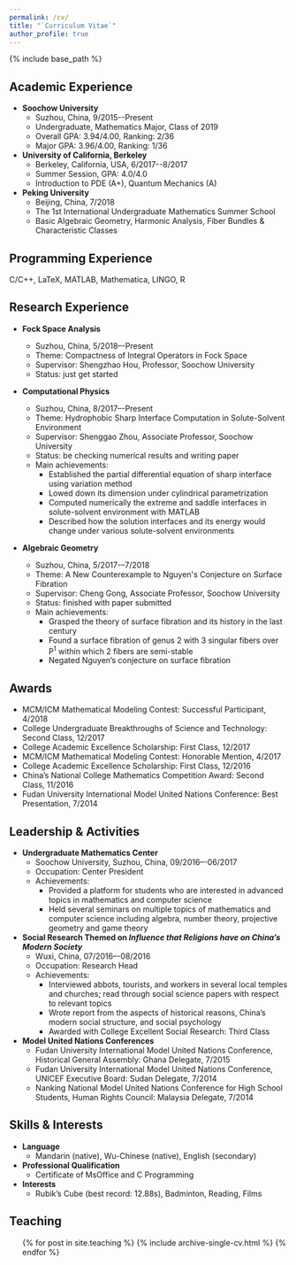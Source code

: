 ```yaml
---
permalink: /cv/
title: "`Curriculum Vitae`"
author_profile: true
---
```


{% include base_path %}

## Academic Experience

* **Soochow University**
  * Suzhou, China, 9/2015--Present
  * Undergraduate, Mathematics Major, Class of 2019
  * Overall GPA: 3.94/4.00, Ranking: 2/36
  * Major GPA: 3.96/4.00, Ranking: 1/36
* **University of California, Berkeley**
  * Berkeley, California, USA, 6/2017--8/2017
  * Summer Session, GPA: 4.0/4.0
  * Introduction to PDE (A+), Quantum Mechanics (A)
* **Peking University**
  * Beijing, China, 7/2018
  * The 1st International Undergraduate Mathematics Summer School
  * Basic Algebraic Geometry, Harmonic Analysis, Fiber Bundles & Characteristic Classes

## Programming Experience

C/C++, LaTeX, MATLAB, Mathematica, LINGO, R

## Research Experience

* **Fock Space Analysis**
  * Suzhou, China, 5/2018–-Present
  * Theme: Compactness of Integral Operators in Fock Space
  * Supervisor: Shengzhao Hou, Professor, Soochow University
  * Status: just get started

* **Computational Physics**
  * Suzhou, China, 8/2017–-Present
  * Theme: Hydrophobic Sharp Interface Computation in Solute-Solvent Environment
  * Supervisor: Shenggao Zhou, Associate Professor, Soochow University
  * Status: be checking numerical results and writing paper
  * Main achievements:
    * Established the partial differential equation of sharp interface using variation method
    * Lowed down its dimension under cylindrical parametrization
    * Computed numerically the extreme and saddle interfaces in solute-solvent environment with MATLAB
    * Described how the solution interfaces and its energy would change under various solute-solvent environments

* **Algebraic Geometry**
  * Suzhou, China, 5/2017-–7/2018
  * Theme: A New Counterexample to Nguyen's Conjecture on Surface Fibration
  * Supervisor: Cheng Gong, Associate Professor, Soochow University
  * Status: finished with paper submitted
  * Main achievements:
    * Grasped the theory of surface fibration and its history in the last century
    * Found a surface fibration of genus 2 with 3 singular fibers over P<sup>1</sup> within which 2 fibers are semi-stable
    * Negated Nguyen’s conjecture on surface fibration

## Awards

* MCM/ICM Mathematical Modeling Contest: Successful Participant, 4/2018
* College Undergraduate Breakthroughs of Science and Technology: Second Class, 12/2017
* College Academic Excellence Scholarship: First Class, 12/2017
* MCM/ICM Mathematical Modeling Contest: Honorable Mention, 4/2017
* College Academic Excellence Scholarship: First Class, 12/2016
* China’s National College Mathematics Competition Award: Second Class, 11/2016
* Fudan University International Model United Nations Conference: Best Presentation, 7/2014

## Leadership & Activities

* **Undergraduate Mathematics Center**
  * Soochow University, Suzhou, China, 09/2016–-06/2017
  * Occupation: Center President
  * Achievements:
    * Provided a platform for students who are interested in advanced topics in mathematics and computer science
    * Held several seminars on multiple topics of mathematics and computer science including algebra, number theory, projective geometry and game theory
* **Social Research Themed on _Influence that Religions have on China’s Modern Society_**
  * Wuxi, China, 07/2016–-08/2016
  * Occupation: Research Head
  * Achievements:
    * Interviewed abbots, tourists, and workers in several local temples and churches; read through social science papers with respect to relevant topics
    * Wrote report from the aspects of historical reasons, China’s modern social structure, and social psychology
    * Awarded with College Excellent Social Research: Third Class
* **Model United Nations Conferences**
  * Fudan University International Model United Nations Conference, Historical General Assembly: Ghana Delegate, 7/2015
  * Fudan University International Model United Nations Conference, UNICEF Executive Board: Sudan Delegate, 7/2014
  * Nanking National Model United Nations Conference for High School Students, Human Rights Council: Malaysia Delegate, 7/2014

## Skills & Interests

* **Language**
  * Mandarin (native), Wu-Chinese (native), English (secondary)
* **Professional Qualification**
  * Certificate of MsOffice and C Programming
* **Interests**
  * Rubik’s Cube (best record: 12.88s), Badminton, Reading, Films
  
## Teaching

  <ul>{% for post in site.teaching %}
    {% include archive-single-cv.html %}
  {% endfor %}</ul>